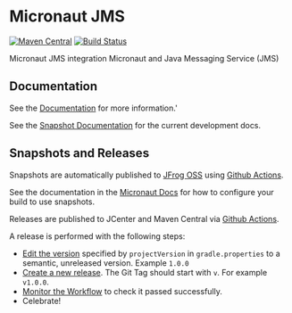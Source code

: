 # Micronaut JMS

[![Maven Central](https://img.shields.io/maven-central/v/io.micronaut.jms/micronaut-jms.svg?label=Maven%20Central)](https://search.maven.org/search?q=g:%22io.micronaut.jms%22%20AND%20a:%22micronaut-jms%22)
[![Build Status](https://github.com/micronaut-projects/micronaut-jms/workflows/Java%20CI/badge.svg)](https://github.com/micronaut-projects/micronaut-jms/actions)

Micronaut JMS integration Micronaut and Java Messaging Service (JMS)

## Documentation

See the [Documentation](https://micronaut-projects.github.io/micronaut-jms/latest/guide/) for more information.'

See the [Snapshot Documentation](https://micronaut-projects.github.io/micronaut-jms/snapshot/guide/) for the current development docs.

## Snapshots and Releases

Snapshots are automatically published to [JFrog OSS](https://oss.jfrog.org/artifactory/oss-snapshot-local/) using [Github Actions](https://github.com/micronaut-projects/micronaut-jms/actions).

See the documentation in the [Micronaut Docs](https://docs.micronaut.io/latest/guide/index.html#usingsnapshots) for how to configure your build to use snapshots.

Releases are published to JCenter and Maven Central via [Github Actions](https://github.com/micronaut-projects/micronaut-jms/actions).

A release is performed with the following steps:

* [Edit the version](https://github.com/micronaut-projects/micronaut-jms/edit/master/gradle.properties) specified by `projectVersion` in `gradle.properties` to a semantic, unreleased version. Example `1.0.0`
* [Create a new release](https://github.com/micronaut-projects/micronaut-jms/releases/new). The Git Tag should start with `v`. For example `v1.0.0`.
* [Monitor the Workflow](https://github.com/micronaut-projects/micronaut-jms/actions?query=workflow%3ARelease) to check it passed successfully.
* Celebrate!
